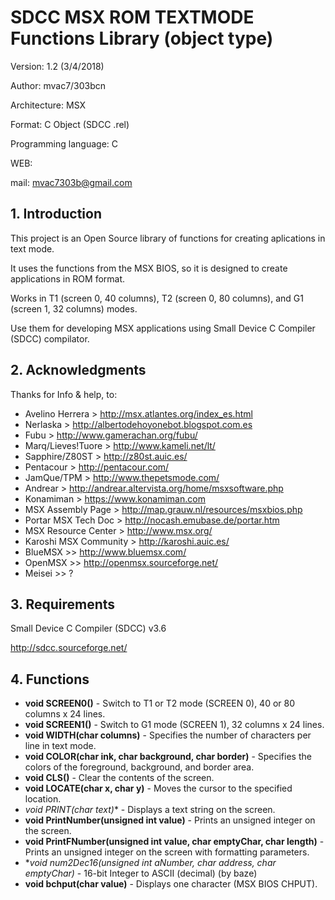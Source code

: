 # SDCC MSX ROM TEXTMODE Functions Library (object type)

Version: 1.2 (3/4/2018)

Author: mvac7/303bcn

Architecture: MSX

Format: C Object (SDCC .rel)

Programming language: C

WEB:
 
mail: mvac7303b@gmail.com




## 1. Introduction

This project is an Open Source library of functions for creating aplications in 
text mode.

It uses the functions from the MSX BIOS, so it is designed to create 
applications in ROM format.
  
Works in T1 (screen 0, 40 columns), T2 (screen 0, 80 columns), and G1 (screen 1,
32 columns) modes.

Use them for developing MSX applications using Small Device C Compiler (SDCC) 
compilator.



## 2. Acknowledgments
  
Thanks for Info & help, to:

* Avelino Herrera > http://msx.atlantes.org/index_es.html
* Nerlaska > http://albertodehoyonebot.blogspot.com.es
* Fubu > http://www.gamerachan.org/fubu/
* Marq/Lieves!Tuore > http://www.kameli.net/lt/
* Sapphire/Z80ST > http://z80st.auic.es/
* Pentacour > http://pentacour.com/
* JamQue/TPM > http://www.thepetsmode.com/
* Andrear > http://andrear.altervista.org/home/msxsoftware.php
* Konamiman > https://www.konamiman.com
* MSX Assembly Page > http://map.grauw.nl/resources/msxbios.php
* Portar MSX Tech Doc > http://nocash.emubase.de/portar.htm
* MSX Resource Center > http://www.msx.org/
* Karoshi MSX Community > http://karoshi.auic.es/
* BlueMSX >> http://www.bluemsx.com/
* OpenMSX >> http://openmsx.sourceforge.net/
* Meisei  >> ?



## 3. Requirements

Small Device C Compiler (SDCC) v3.6  

http://sdcc.sourceforge.net/



## 4. Functions

* **void SCREEN0()** - Switch to T1 or T2 mode (SCREEN 0), 40 or 80 columns x 24 lines.
* **void SCREEN1()** - Switch to G1 mode (SCREEN 1), 32 columns x 24 lines.
* **void WIDTH(char columns)** - Specifies the number of characters per line in text mode.
* **void COLOR(char ink, char background, char border)** - Specifies the colors of the foreground, background, and border area.
* **void CLS()** - Clear the contents of the screen.
* **void LOCATE(char x, char y)** - Moves the cursor to the specified location.
* **void PRINT(char* text)** - Displays a text string on the screen.
* **void PrintNumber(unsigned int value)** - Prints an unsigned integer on the screen.
* **void PrintFNumber(unsigned int value, char emptyChar, char length)** - Prints an unsigned integer on the screen with formatting parameters.
* **void num2Dec16(unsigned int aNumber, char *address, char emptyChar)** - 16-bit Integer to ASCII (decimal) (by baze)
* **void bchput(char value)** - Displays one character (MSX BIOS CHPUT).
